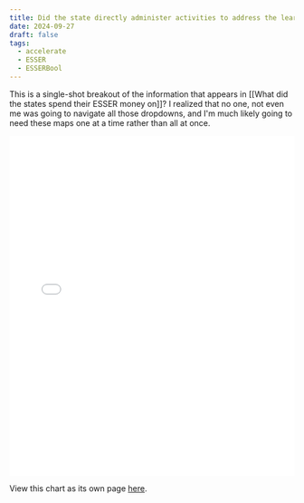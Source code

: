 ```yaml
---
title: Did the state directly administer activities to address the learning loss of students disproportionately impacted by COVID-19?
date: 2024-09-27
draft: false
tags:
  - accelerate
  - ESSER
  - ESSERBool
---
```

 
This is a single-shot breakout of the information that appears in [[What did the states spend their ESSER money on]]? I realized that no one, not even me was going to navigate all those dropdowns, and I'm much likely going to need these maps one at a time rather than all at once.

<iframe src="state_esser_combined_anyEsserASeaDirectActivitiesLearningLoss.html" width="100%" height="600px" frameborder="0"></iframe>

View this chart as its own page [here](https://log.jasongodfrey.info/html-files/state_esser_combined_anyEsserASeaDirectActivitiesLearningLoss.html).